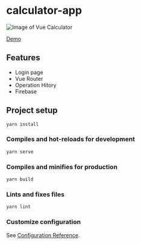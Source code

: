 # calculator-app




![Image of Vue Calculator](img.png)

[Demo](http://github.com)

## Features
* Login page 
* Vue Router
* Operation Hitory 
* Firebase



## Project setup

```
yarn install
```

### Compiles and hot-reloads for development

```
yarn serve
```

### Compiles and minifies for production

```
yarn build
```

### Lints and fixes files

```
yarn lint
```

### Customize configuration

See [Configuration Reference](https://cli.vuejs.org/config/).
